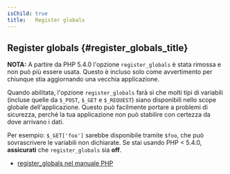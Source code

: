 ```yaml
---
isChild: true
title:   Register globals
---
```


## Register globals {#register_globals_title}

**NOTA:** A partire da PHP 5.4.0 l'opzione `register_globals` è stata rimossa e
non può più essere usata. Questo è incluso solo come avvertimento per chiunque
stia aggiornando una vecchia applicazione.

Quando abilitata, l'opzione `register_globals` farà sì che molti tipi di
variabili (incluse quelle da `$_POST`, `$_GET` e `$_REQUEST`) siano disponibili
nello scope globale dell'applicazione. Questo può facilmente portare a problemi
di sicurezza, perché la tua applicazione non può stabilire con certezza da dove
arrivano i dati.

Per esempio: `$_GET['foo']` sarebbe disponibile tramite `$foo`, che può
sovrascrivere le variabili non dichiarate. Se stai usando PHP < 5.4.0,
__assicurati__ che `register_globals` sia __off__.

* [register_globals nel manuale PHP](http://www.php.net/manual/it/security.globals.php)

